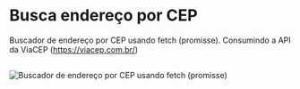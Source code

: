 # Busca endereço por CEP

Buscador de endereço por CEP usando fetch (promisse). Consumindo a API da ViaCEP (https://viacep.com.br/)

##

<div>
<img src="https://i.ibb.co/nmw0qB1/print-buscador-cep-fetch.png" alt="Buscador de endereço por CEP usando fetch (promisse)" />
</div>
